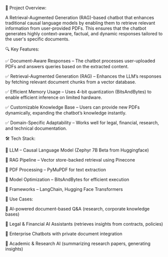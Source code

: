 
📌 Project Overview:

A Retrieval-Augmented Generation (RAG)-based chatbot that enhances traditional causal language models by enabling them to retrieve relevant information from user-provided PDFs. This ensures that the chatbot generates highly context-aware, factual, and dynamic responses tailored to the user's specific documents.

🔍 Key Features:

✅ Document-Aware Responses – The chatbot processes user-uploaded PDFs and answers queries based on the extracted content.

✅ Retrieval-Augmented Generation (RAG) – Enhances the LLM’s responses by fetching relevant document chunks from a vector database.

✅ Efficient Memory Usage – Uses 4-bit quantization (BitsAndBytes) to enable efficient inference on limited hardware.

✅ Customizable Knowledge Base – Users can provide new PDFs dynamically, expanding the chatbot’s knowledge instantly.

✅ Domain-Specific Adaptability – Works well for legal, financial, research, and technical documentation.

🛠️ Tech Stack:

🔹 LLM – Causal Language Model (Zephyr 7B Beta from Huggingface)

🔹 RAG Pipeline – Vector store-backed retrieval using Pinecone

🔹 PDF Processing – PyMuPDF for text extraction

🔹 Model Optimization – BitsAndBytes for efficient execution

🔹 Frameworks – LangChain, Hugging Face Transformers



🎯 Use Cases:

🔸 AI-powered document-based Q&A (research, corporate knowledge bases)

🔸 Legal & Financial AI Assistants (retrieves insights from contracts, policies)

🔸 Enterprise Chatbots with private document integration

🔸 Academic & Research AI (summarizing research papers, generating insights)
